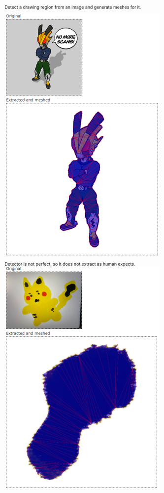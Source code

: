 Detect a drawing region from an image and generate meshes for it.

![screenshot_success](./screenshot_success.png)

Detector is not perfect, so it does not extract as human expects.
![screenshot_weird](./screenshot_weird.png)